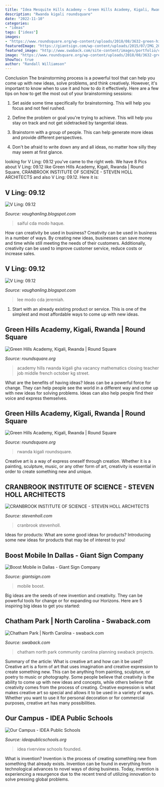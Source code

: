 ```yaml
---
title: "Idea Mesquite Hills Academy ~ Green Hills Academy, Kigali, Rwanda"
description: "Rwanda kigali roundsquare"
date: "2022-11-10"
categories:
- "ideas"
tags: ["ideas"]
images:
- "https://www.roundsquare.org/wp-content/uploads/2018/08/3632-green-hills-academy-kigali-rwanda.jpg"
featuredImage: "https://giantsign.com/wp-content/uploads/2015/07/IMG_20150716_103542-1024x614.jpg"
featured_image: "http://www.swaback.com/site-content/images/portfolio/community-planning/chatham-park-/chatham_parkvillage_north_illustrativeshigh_respage3.jpg"
image: "https://www.roundsquare.org/wp-content/uploads/2018/08/3632-green-hills-academy-kigali-rwanda.jpg"
ShowToc: true
author: "Randall Williamson"
---
```



Conclusion
The brainstorming process is a powerful tool that can help you come up with new ideas, solve problems, and think creatively. However, it's important to know when to use it and how to do it effectively. Here are a few tips on how to get the most out of your brainstorming sessions:
1. Set aside some time specifically for brainstorming. This will help you focus and not feel rushed.

2. Define the problem or goal you're trying to achieve. This will help you stay on track and not get sidetracked by tangential ideas.

3. Brainstorm with a group of people. This can help generate more ideas and provide different perspectives.

4. Don't be afraid to write down any and all ideas, no matter how silly they may seem at first glance.

	

		
looking for V Ling: 09.12 you've came to the right web. We have 8 Pics about V Ling: 09.12 like Green Hills Academy, Kigali, Rwanda | Round Square, CRANBROOK INSTITUTE OF SCIENCE - STEVEN HOLL ARCHITECTS and also V Ling: 09.12. Here it is:
		
    
## V Ling: 09.12

<img loading=lazy src="https://3.bp.blogspot.com/-4cJH1NhSnBc/UGDUzB8JZiI/AAAAAAAAGj4/wDF6oZLuFVc/s1600/untitled.4.jpg" onerror="this.onerror=null;this.src='https://tse2.mm.bing.net/th?id=OIP.Hl1TbMVTrXu-0vOfB9lnSwHaED&amp;pid=15.1';" alt="V Ling: 09.12">

_Source: vaughanling.blogspot.com_

>saiful cda modo haque. 

	

How can creativity be used in business?
Creativity can be used in business in a number of ways. By creating new ideas, businesses can save money and time while still meeting the needs of their customers. Additionally, creativity can be used to improve customer service, reduce costs or increase sales.

    
## V Ling: 09.12

<img loading=lazy src="http://3.bp.blogspot.com/-DNC3-ToD2LU/UGDUwTMHDSI/AAAAAAAAGjQ/sf2vfoF92-4/s1600/battank0001.jpg" onerror="this.onerror=null;this.src='https://tse4.mm.bing.net/th?id=OIP.0Z-ISeSHZe0ymLHTRBvB0AHaDb&amp;pid=15.1';" alt="V Ling: 09.12">

_Source: vaughanling.blogspot.com_

>lee modo cda jeremiah. 

	

1. Start with an already existing product or service. This is one of the simplest and most affordable ways to come up with new ideas.

    
## Green Hills Academy, Kigali, Rwanda | Round Square

<img loading=lazy src="https://www.roundsquare.org/wp-content/uploads/2018/08/3631-green-hills-academy-kigali-rwanda-263x300.jpg" onerror="this.onerror=null;this.src='https://tse4.mm.bing.net/th?id=OIP.qAwukmJCzh8XjalMqrTr6AAAAA&amp;pid=15.1';" alt="Green Hills Academy, Kigali, Rwanda | Round Square">

_Source: roundsquare.org_

>academy hills rwanda kigali gha vacancy mathematics closing teacher job middle french october kg street. 

	

What are the benefits of having ideas?
Ideas can be a powerful force for change. They can help people see the world in a different way and come up with new ideas for solving problems. Ideas can also help people find their voice and express themselves.

    
## Green Hills Academy, Kigali, Rwanda | Round Square

<img loading=lazy src="https://www.roundsquare.org/wp-content/uploads/2018/08/3632-green-hills-academy-kigali-rwanda.jpg" onerror="this.onerror=null;this.src='https://tse1.mm.bing.net/th?id=OIP.U2L6MGvNQ9xQACCpZthOwwHaD-&amp;pid=15.1';" alt="Green Hills Academy, Kigali, Rwanda | Round Square">

_Source: roundsquare.org_

>rwanda kigali roundsquare. 

	

Creative art is a way of express oneself through creation. Whether it is a painting, sculpture, music, or any other form of art, creativity is essential in order to create something new and unique.

    
## CRANBROOK INSTITUTE OF SCIENCE - STEVEN HOLL ARCHITECTS

<img loading=lazy src="https://stevenholl.sfo2.digitaloceanspaces.com/uploads/projects/project-images/PaulWarchol_Cranbrook_98-071-06B_WH.jpg" onerror="this.onerror=null;this.src='https://tse3.mm.bing.net/th?id=OIP.vBOwznKI4p85ETkMPcDlzAHaEK&amp;pid=15.1';" alt="CRANBROOK INSTITUTE OF SCIENCE - STEVEN HOLL ARCHITECTS">

_Source: stevenholl.com_

>cranbrook stevenholl. 

	

Ideas for products: What are some good ideas for products?
Introducing some new ideas for products that may be of interest to you!

    
## Boost Mobile In Dallas - Giant Sign Company

<img loading=lazy src="https://giantsign.com/wp-content/uploads/2015/07/IMG_20150716_103542-1024x614.jpg" onerror="this.onerror=null;this.src='https://tse3.mm.bing.net/th?id=OIP.hOLytXwZb5LuI6SWu2EZ3gHaEc&amp;pid=15.1';" alt="Boost Mobile in Dallas - Giant Sign Company">

_Source: giantsign.com_

>mobile boost. 

	

Big ideas are the seeds of new invention and creativity. They can be powerful tools for change or for expanding our Horizons. Here are 5 inspiring big ideas to get you started: 

    
## Chatham Park | North Carolina - Swaback.com

<img loading=lazy src="http://www.swaback.com/site-content/images/portfolio/community-planning/chatham-park-/chatham_parkvillage_north_illustrativeshigh_respage3.jpg" onerror="this.onerror=null;this.src='https://tse3.mm.bing.net/th?id=OIP.fr7arsYgwRlkKGcl4MW5vAHaEG&amp;pid=15.1';" alt="Chatham Park | North Carolina - swaback.com">

_Source: swaback.com_

>chatham north park community carolina planning swaback projects. 

	

Summary of the article: What is creative art and how can it be used?
Creative art is a form of art that uses imagination and creative expression to create something new. This can be anything from painting, sculpture, or poetry to music or photography. Some people believe that creativity is the ability to come up with new ideas and concepts, while others believe that creativity comes from the process of creating. Creative expression is what makes creative art so special and allows it to be used in a variety of ways. Whether you want to use it for personal decoration or for commercial purposes, creative art has many possibilities.

    
## Our Campus - IDEA Public Schools

<img loading=lazy src="http://c8ca6e5e43a19f2300e1-04b090f30fff5ccebaaf0de9c3c9c18a.r54.cf1.rackcdn.com/idea-riverview-school.png" onerror="this.onerror=null;this.src='https://tse2.mm.bing.net/th?id=OIP.rMCfOa2FzWIlbVuCZiecmwExDM&amp;pid=15.1';" alt="Our Campus - IDEA Public Schools">

_Source: ideapublicschools.org_

>idea riverview schools founded. 

	

What is invention?
Invention is the process of creating something new from something that already exists. Invention can be found in everything from technological advances to novel ways of doing business. Today, invention is experiencing a resurgence due to the recent trend of utilizing innovation to solve pressing global problems.

